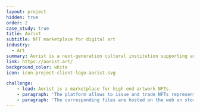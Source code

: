 ```yaml
---
layout: project
hidden: true
order: 2
case_study: true
title: Aorist
subtitle: NFT marketplace for digital art
industry:
  - Art
summary: Aorist is a next-generation cultural institution supporting an NFT marketplace for artists creating digital art.
link: https://aorist.art/
background_color: white
icon: icon-project-client-logo-aorist.svg

challenge:
    - lead: Aorist is a marketplace for high end artwork NFTs.
    - paragraph: 'The platform allows to issue and trade NFTs representing the ownership of digital artworks. The NFTs are assets on the Algorand blockchain. Artists can mint tokens for authorised copies of artwork like images, videos, 3D models and exhibit their artworks, auction them or sell them directly to collectors.'
    - paragraph: 'The corresponding files are hosted on the web on storage provided by Aorist (and IPFS). The NFTs are then sold to collectors in "releases" on the Aorist website. There is also a secondary market which allows collectors to trade these artworks.'
---
```

